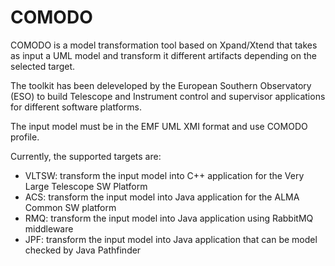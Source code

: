 # COMODO

COMODO is a model transformation tool based on Xpand/Xtend that takes as input a UML model and transform it different artifacts depending on the selected target.

The toolkit has been deleveloped by the European Southern Observatory (ESO) to build Telescope and Instrument control and supervisor applications for different software platforms. 

The input model must be in the EMF UML XMI format and use COMODO profile.

Currently, the supported targets are:
* VLTSW: transform the input model into C++ application for the Very Large Telescope SW Platform
* ACS: transform the input model into Java application for the ALMA Common SW platform
* RMQ: transform the input model into Java application using RabbitMQ middleware
* JPF: transform the input model into Java application that can be model checked by Java Pathfinder

